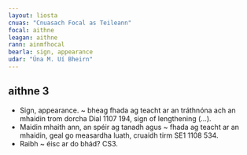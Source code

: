 ```yaml
---
layout: liosta
cnuas: "Cnuasach Focal as Teileann"
focal: aithne
leagan: aithne
rann: ainmfhocal
bearla: sign, appearance
udar: "Úna M. Uí Bheirn"
---
```


## aithne 3

* Sign, appearance. ~ bheag fhada ag teacht ar an tráthnóna
ach an mhaidin trom dorcha Dial 1107 194, sign of
lengthening (...).
* Maidin mhaith ann, an spéir ag tanadh
agus ~ fhada ag teacht ar an mhaidin, geal go measardha
luath, cruaidh tirm SE1 1108 534.
* Raibh ~ éisc ar do bhád?  CS3.

